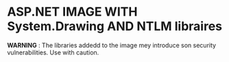 # ASP.NET IMAGE WITH System.Drawing AND NTLM libraires

**WARNING** : The libraries addedd to the image mey introduce son security vulnerabilities. Use with caution.